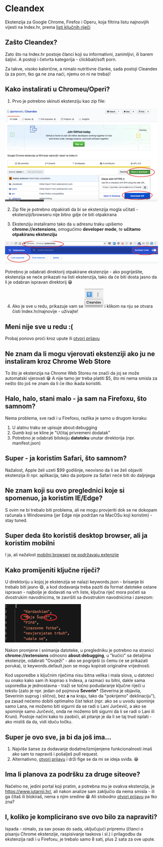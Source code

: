 # Cleandex

Ekstenzija za Google Chrome, Firefox i Operu, koja filtrira listu najnovijih vijesti na Index.hr, prema [listi ključnih riječi](https://github.com/ajambrovic/Cleandex/blob/master/src/keywords.json)

## Zašto Cleandex?

Zato što na Index.hr postoje članci koji su informativni, zanimljivi, ili barem šaljivi. A postoji i četvrta kategorija - clickbait/soft porn. 

Za takve, visoko kalorične, a nimalo nutritivne članke, sada postoji Cleandex (a za porn, tko ga ne zna naći, njemu on ni ne treba)! 

## Kako instalirati u Chromeu/Operi?

1. Prvo je potrebno skinuti ekstenziju kao zip file:

![Kako dohvatiti ekstenziju](https://github.com/ajambrovic/Cleandex/blob/master/docs/images/dohvat.png)

2. Zip file je potrebno otpakirati da bi se ekstenzija mogla učitati - ekstenziji/browseru nije bitno gdje će biti otpakirana

3. Ekstenziju instaliramo tako da u adresnu traku upišemo <b>chrome://extensions</b>, omogućimo <b>developer mode</b>, te <b>učitamo otpakiranu ekstenziju</b>

![Kako učitati ekstenziju](https://github.com/ajambrovic/Cleandex/blob/master/docs/images/ucitavanje.png)


Potrebno je odabrati direktorij otpakirane ekstenzije - ako pogriješite, ekstenzija se neće prikazati na listi ekstenzija, tako da će biti dosta jasno da li je odabran ispravan direktorij :grin: 

4. Ako je sve u redu, prikazuje vam se ![Nova ikonica](https://github.com/ajambrovic/Cleandex/blob/master/docs/images/uspjeh.png) i klikom na nju se otvara čisti Index.hr/najnovije - uživajte!

## Meni nije sve u redu :(

Probaj ponovo proći kroz upute ili [otvori prijavu](https://github.com/ajambrovic/Cleandex/issues)

## Ne znam da li mogu vjerovati ekstenziji ako ju ne instaliram kroz Chrome Web Store

To što je ekstenzija na Chrome Web Storeu ne znači da joj se može automatski vjerovati :grin: A nije tamo jer treba platiti $5, što mi nema smisla za nešto što još ne znam da li će itko ikada koristiti.

## Halo, halo, stani malo - ja sam na Firefoxu, što samnom?

Nema problema, sve radi i u Firefoxu, razlika je samo u drugom koraku:

  1. U alatnu traku se upisuje about:debugging 
  2. Gumb koji se kline je "Učitaj privremeni dodatak"
  3. Potrebno je odabrati bilokoju <b>datoteku</b> unutar direktorija (npr. manifest.json)
  
## Super - ja koristim Safari, što samnom?

Nažalost, Apple želi uzeti $99 godišnje, neovisno da li se želi objaviti ekstenzija ili npr. aplikacija, tako da potpore za Safari neće biti do daljnjega

## Ne znam koji su ovo preglednici koje si spomenuo, ja koristim IE/Edge?

S ovim ne bi trebalo biti problema, ali ne mogu provjeriti dok se ne dokopam računala s Windowsima (jer Edge nije podržan na MacOSu koji koristim) - stay tuned.

  
## Super deda što koristiš desktop browser, ali ja koristim mobilni

I ja, ali nažalost [mobilni browseri](https://stackoverflow.com/questions/6185882/) [ne podržavaju extenzije]( https://stackoverflow.com/questions/15786728/)

## Kako promijeniti ključne riječi?

U direktoriju u kojoj je ekstenzija se nalazi keywords.json - brisanje bi trebalo biti jasno :smile:, a kod dodavanja treba paziti da format datoteke ostane ispravan - najbolje je dodavati na vrh liste, ključna riječ mora početi sa dvostrukim navodnicima, te završiti sa dvostrukim navodnicima i zarezom:

![Uređivanje ključnih riječi](https://github.com/ajambrovic/Cleandex/blob/master/docs/images/uredjivanje.png) . 

Nakon promjene i snimanja datoteke, u pregledniku je potrebno na stranici <b>chrome://extensions</b> odnosno <b>about:debugging</b>, u "kućici" sa detaljima ekstenzije, odabrati "Osvježi"  - ako se pogriješi (o čemu će se prikazati poruka), iz keywords.default.json se mogu kopirati originalne vrijednosti.

Kod usporedbe s ključnim riječima nisu bitna velika i mala slova, u datoteci su onako kako sam ih kopirao s Indexa, a razmaci su bitni, dakle sama usporedba je jednostavna - traži se točno podudaranje ključne riječi u tekstu (zato je npr. jedan od pojmova <b>Severin*</b> (Severina je objavila, Severinin suprug i slično), bez <b>a</b> na kraju, tako da "pokrijemo" deklinaciju"), pa zasad nećemo dobiti optimalno čist tekst (npr. ako se u uvodu spominje samo Lana, ne možemo biti sigurni da se radi o Lani Jurčević, a ako se spominje samo Jurčević, onda ne možemo biti sigurni da li se radi o Lani ili Kruni). Postoje načini kako to zaobići, ali pitanje je da li se taj trud isplati - ako misliš da da, vidi iduću točku.

## Super je ovo sve, ja bi da još ima...

1. Najviše šanse za dodavanje dodatne/izmijenjene funkcionalnosti imaš ako sam to napraviš i pošalješ pull request.
2. Alternativno, [otvori prijavu](https://github.com/ajambrovic/Cleandex/issues) i drži fige se da mi se ideja sviđa. :grin:

## Ima li planova za podršku za druge siteove?

Načelno ne, jedini portal koji pratim, a potrebna mu je ovakva ekstenzija, je https://www.jutarnji.hr/, ali nakon analize sam zaključio da nema smisla - ili ga čitaš ili blokiraš, nema s njim sredine :grin: Ali slobodno [otvori prijavu](https://github.com/ajambrovic/Cleandex/issues) pa tko zna?

## I, koliko je komplicirano sve ovo bilo za napraviti?
Ispada - nimalo, za sav posao do sada, uključujući pripremu (članci o pisanju Chrome ekstenzije, raspisivanje taskova i sl.) i prilagodbu da ekstenzija radi i u Firefoxu, je trebalo samo 8 sati, plus 2 sata za ove upute.

